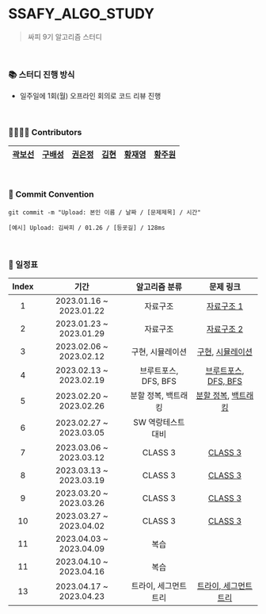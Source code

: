 # SSAFY_ALGO_STUDY
> 싸피 9기 알고리즘 스터디

<br/>

### 📚 스터디 진행 방식
- 일주일에 1회(월) 오프라인 회의로 코드 리뷰 진행

<br/>

### 👨‍👩‍👧‍👦 Contributors
| [곽보선](https://github.com/0214kbs) | [구배성](https://github.com/deerKBS) | [권은정](https://github.com/jjeoungS2) | [김현](https://github.com/k97h07o11) | [황재영](https://github.com/JJaeki) | [황주원](https://github.com/woneee99) |
| :----------: | :----------: | :----------: | :----------: | :----------: | :----------: |

<br/>

### 📕 Commit Convention
```
git commit -m "Upload: 본인 이름 / 날짜 / [문제제목] / 시간"

[예시] Upload: 김싸피 / 01.26 / [등굣길] / 128ms
```

<br/>

### 📅 일정표

| Index | 기간 | 알고리즘 분류 | 문제 링크 |
| :---: | :--------------------: | :----------: | :----------: |
| 1 | 2023.01.16 ~ 2023.01.22 | 자료구조 | [자료구조 1](https://github.com/tony9402/baekjoon/tree/main/data_structure) |
| 2 | 2023.01.23 ~ 2023.01.29 | 자료구조 | [자료구조 2](https://github.com/tony9402/baekjoon/tree/main/data_structure2) |
| 3 | 2023.02.06 ~ 2023.02.12 | 구현, 시뮬레이션 | [구현](https://github.com/tony9402/baekjoon/tree/main/implementation), [시뮬레이션](https://github.com/tony9402/baekjoon/tree/main/simulation) |
| 4 | 2023.02.13 ~ 2023.02.19 | 브루트포스, DFS, BFS | [브루트포스](https://www.acmicpc.net/step/22), [DFS, BFS](https://www.acmicpc.net/step/24) |
| 5 | 2023.02.20 ~ 2023.02.26 | 분할 정복, 백트래킹 | [분할 정복](https://www.acmicpc.net/step/20), [백트래킹](https://www.acmicpc.net/step/34) |
| 6 | 2023.02.27 ~ 2023.03.05 | SW 역랑테스트 대비 | |
| 7 | 2023.03.06 ~ 2023.03.12 | CLASS 3 | [CLASS 3](https://github.com/algoSSAFY9/SSAFY_ALGO_STUDY/tree/main/week07) |
| 8 | 2023.03.13 ~ 2023.03.19 | CLASS 3 | [CLASS 3](https://github.com/algoSSAFY9/SSAFY_ALGO_STUDY/tree/main/week08) |
| 9 | 2023.03.20 ~ 2023.03.26 | CLASS 3 | [CLASS 3](https://github.com/algoSSAFY9/SSAFY_ALGO_STUDY/tree/main/week09) |
| 10 | 2023.03.27 ~ 2023.04.02 | CLASS 3 | [CLASS 3](https://github.com/algoSSAFY9/SSAFY_ALGO_STUDY/tree/main/week10) |
| 11 | 2023.04.03 ~ 2023.04.09 | 복습 | |
| 11 | 2023.04.10 ~ 2023.04.16 | 복습 | |
| 13 | 2023.04.17 ~ 2023.04.23 | 트라이, 세그먼트 트리 | [트라이, 세그먼트 트리](https://github.com/algoSSAFY9/SSAFY_ALGO_STUDY/tree/main/week13) |
